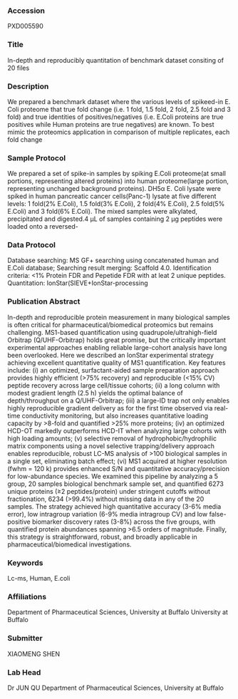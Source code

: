 ### Accession
PXD005590

### Title
In-depth and reproducibly quantitation of benchmark dataset consiting of 20 files

### Description
We prepared a benchmark dataset where the various levels of spikeed-in E. Coli proteome that true fold change (i.e. 1 fold, 1.5 fold, 2 fold, 2.5 fold and 3 fold) and true identities of positives/negatives (i.e. E.Coli proteins are true positives while Human proteins are true negatives) are known. To best mimic the proteomics application in comparison of multiple replicates, each fold change

### Sample Protocol
We prepared a set of spike-in samples by spiking E.Coli proteome(at small portions, representing altered proteins) into human proteome(large portion, representing unchanged background proteins). DH5α E. Coli lysate were spiked in human pancreatic cancer cells(Panc-1) lysate at five different levels: 1 fold(2% E.Coli), 1.5 fold(3% E.Coli), 2 fold(4% E.Coli), 2.5 fold(5% E.Coli) and 3 fold(6% E.Coli). The mixed samples were alkylated, precipitated and digested.4 µL of samples containing 2 µg peptides were loaded onto a reversed-

### Data Protocol
Database searching: MS GF+ searching using concatenated human and E.Coli database; Searching result merging: Scaffold 4.0. Identification criteria: <1% Protein FDR and Pepetide FDR with at leat 2 unique peptides. Quantitation: IonStar(SIEVE+IonStar-processing

### Publication Abstract
In-depth and reproducible protein measurement in many biological samples is often critical for pharmaceutical/biomedical proteomics but remains challenging. MS1-based quantification using quadrupole/ultrahigh-field Orbitrap (Q/UHF-Orbitrap) holds great promise, but the critically important experimental approaches enabling reliable large-cohort analysis have long been overlooked. Here we described an IonStar experimental strategy achieving excellent quantitative quality of MS1 quantification. Key features include: (i) an optimized, surfactant-aided sample preparation approach provides highly efficient (&gt;75% recovery) and reproducible (&lt;15% CV) peptide recovery across large cell/tissue cohorts; (ii) a long column with modest gradient length (2.5 h) yields the optimal balance of depth/throughput on a Q/UHF-Orbitrap; (iii) a large-ID trap not only enables highly reproducible gradient delivery as for the first time observed via real-time conductivity monitoring, but also increases quantitative loading capacity by &gt;8-fold and quantified &gt;25% more proteins; (iv) an optimized HCD-OT markedly outperforms HCD-IT when analyzing large cohorts with high loading amounts; (v) selective removal of hydrophobic/hydrophilic matrix components using a novel selective trapping/delivery approach enables reproducible, robust LC-MS analysis of &gt;100 biological samples in a single set, eliminating batch effect; (vi) MS1 acquired at higher resolution (fwhm = 120 k) provides enhanced S/N and quantitative accuracy/precision for low-abundance species. We examined this pipeline by analyzing a 5 group, 20 samples biological benchmark sample set, and quantified 6273 unique proteins (&#x2265;2 peptides/protein) under stringent cutoffs without fractionation, 6234 (&gt;99.4%) without missing data in any of the 20 samples. The strategy achieved high quantitative accuracy (3-6% media error), low intragroup variation (6-9% media intragroup CV) and low false-positive biomarker discovery rates (3-8%) across the five groups, with quantified protein abundances spanning &gt;6.5 orders of magnitude. Finally, this strategy is straightforward, robust, and broadly applicable in pharmaceutical/biomedical investigations.

### Keywords
Lc-ms, Human, E.coli

### Affiliations
Department of Pharmaceutical Sciences, University at Buffalo
University at Buffalo

### Submitter
XIAOMENG SHEN

### Lab Head
Dr JUN QU
Department of Pharmaceutical Sciences, University at Buffalo


